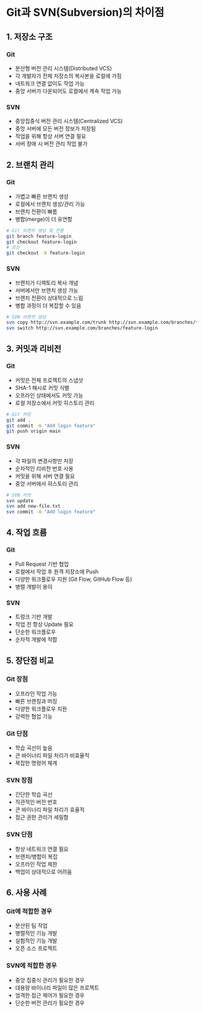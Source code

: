 # Git과 SVN(Subversion)의 차이점

## 1. 저장소 구조

### Git
- 분산형 버전 관리 시스템(Distributed VCS)
- 각 개발자가 전체 저장소의 복사본을 로컬에 가짐
- 네트워크 연결 없이도 작업 가능
- 중앙 서버가 다운되어도 로컬에서 계속 작업 가능

### SVN
- 중앙집중식 버전 관리 시스템(Centralized VCS)
- 중앙 서버에 모든 버전 정보가 저장됨
- 작업을 위해 항상 서버 연결 필요
- 서버 장애 시 버전 관리 작업 불가

## 2. 브랜치 관리

### Git
- 가볍고 빠른 브랜치 생성
- 로컬에서 브랜치 생성/관리 가능
- 브랜치 전환이 빠름
- 병합(merge)이 더 유연함
```bash
# Git 브랜치 생성 및 전환
git branch feature-login
git checkout feature-login
# 또는
git checkout -b feature-login
```

### SVN
- 브랜치가 디렉토리 복사 개념
- 서버에서만 브랜치 생성 가능
- 브랜치 전환이 상대적으로 느림
- 병합 과정이 더 복잡할 수 있음
```bash
# SVN 브랜치 생성
svn copy http://svn.example.com/trunk http://svn.example.com/branches/feature-login -m "Creating feature-login branch"
svn switch http://svn.example.com/branches/feature-login
```

## 3. 커밋과 리비전

### Git
- 커밋은 전체 프로젝트의 스냅샷
- SHA-1 해시로 커밋 식별
- 오프라인 상태에서도 커밋 가능
- 로컬 저장소에서 커밋 히스토리 관리
```bash
# Git 커밋
git add .
git commit -m "Add login feature"
git push origin main
```

### SVN
- 각 파일의 변경사항만 저장
- 순차적인 리비전 번호 사용
- 커밋을 위해 서버 연결 필요
- 중앙 서버에서 히스토리 관리
```bash
# SVN 커밋
svn update
svn add new-file.txt
svn commit -m "Add login feature"
```

## 4. 작업 흐름

### Git
- Pull Request 기반 협업
- 로컬에서 작업 후 원격 저장소에 Push
- 다양한 워크플로우 지원 (Git Flow, GitHub Flow 등)
- 병렬 개발이 용이

### SVN
- 트렁크 기반 개발
- 작업 전 항상 Update 필요
- 단순한 워크플로우
- 순차적 개발에 적합

## 5. 장단점 비교

### Git 장점
- 오프라인 작업 가능
- 빠른 브랜칭과 머징
- 다양한 워크플로우 지원
- 강력한 협업 기능

### Git 단점
- 학습 곡선이 높음
- 큰 바이너리 파일 처리가 비효율적
- 복잡한 명령어 체계

### SVN 장점
- 간단한 학습 곡선
- 직관적인 버전 번호
- 큰 바이너리 파일 처리가 효율적
- 접근 권한 관리가 세밀함

### SVN 단점
- 항상 네트워크 연결 필요
- 브랜치/병합이 복잡
- 오프라인 작업 제한
- 백업이 상대적으로 어려움

## 6. 사용 사례

### Git에 적합한 경우
- 분산된 팀 작업
- 병렬적인 기능 개발
- 실험적인 기능 개발
- 오픈 소스 프로젝트

### SVN에 적합한 경우
- 중앙 집중식 관리가 필요한 경우
- 대용량 바이너리 파일이 많은 프로젝트
- 엄격한 접근 제어가 필요한 경우
- 단순한 버전 관리가 필요한 경우
